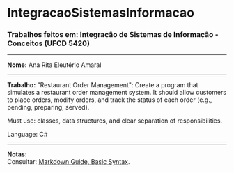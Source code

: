 # IntegracaoSistemasInformacao

### Trabalhos feitos em: Integração de Sistemas de Informação - Conceitos (UFCD 5420)

---

**Nome:** Ana Rita Eleutério Amaral

---

**Trabalho:** 
"Restaurant Order Management": 
Create a program that simulates a restaurant order management system. 
It should allow customers to place orders, modify orders, and track the status of each order (e.g., pending, preparing, served). 

Must use: classes, data structures, and clear separation of responsibilities.

Language: C#

---

**Notas:**  
Consultar: [Markdown Guide, Basic Syntax](https://www.markdownguide.org/basic-syntax).
